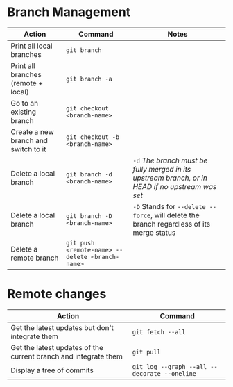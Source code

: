 # Branch Management

| Action | Command | Notes |
| ------ | ------- | ----- |
| Print all local branches |  `git branch` | 
| Print all branches (remote + local) | `git branch -a`
| Go to an existing branch | `git checkout <branch-name>`
| Create a new branch and switch to it | `git checkout -b <branch-name>`
| Delete a local branch | `git branch -d <branch-name>` | `-d` *The branch must be fully merged in its upstream branch, or in HEAD if no upstream was set*
| Delete a local branch | `git branch -D <branch-name>` | `-D` Stands for `--delete --force`, will delete the branch regardless of its merge status
| Delete a remote branch | `git push <remote-name> --delete <branch-name>`

# Remote changes

| Action | Command |
| ------ | ------- |
| Get the latest updates but don't integrate them | `git fetch --all`
| Get the latest updates of the current branch and integrate them | `git pull`
| Display a tree of commits | `git log --graph --all --decorate --oneline`